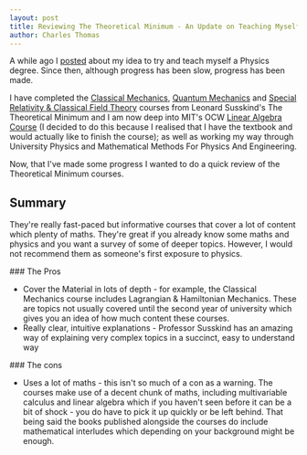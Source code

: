 ```yaml
---
layout: post
title: Reviewing The Theoretical Minimum - An Update on Teaching Myself A Physics Degree
author: Charles Thomas
---
```


A while ago I [posted](https://ottermad.github.io/2019/09/29/Teaching-Myself-Physics.html) about my idea to try and teach myself a Physics degree. Since then, although progress has been slow, progress has been made.

I have completed the [Classical Mechanics](https://theoreticalminimum.com/courses/classical-mechanics/2011/fall), [Quantum Mechanics](https://theoreticalminimum.com/courses/quantum-mechanics/2012/winter) and [Special Relativity & Classical Field Theory](https://theoreticalminimum.com/courses/special-relativity-and-electrodynamics/2012/spring) courses from Leonard Susskind's The Theoretical Minimum and I am now deep into MIT's OCW [Linear Algebra Course](https://ocw.mit.edu/courses/mathematics/18-06-linear-algebra-spring-2010/) (I decided to do this because I realised that I have the textbook and would actually like to finish the course); as well as working my way through University Physics and Mathematical Methods For Physics And Engineering. 

Now, that I've made some progress I wanted to do a quick review of the Theoretical Minimum courses.

## Summary
They're really fast-paced but informative courses that cover a lot of content which plenty of maths. They're great if you already know some maths and physics and you want a survey of some of deeper topics. However, I would not recommend them as someone's first exposure to physics. 


### The Pros

* Cover the Material in lots of depth - for example, the Classical Mechanics course includes Lagrangian & Hamiltonian Mechanics. These are topics not usually covered until the second year of university which gives you an idea of how much content these courses.
* Really clear, intuitive explanations - Professor Susskind has an amazing way of explaining very complex topics in a succinct, easy to understand way 

### The cons

* Uses a lot of maths - this isn't so much of a con as a warning. The courses make use of a decent chunk of maths, including multivariable calculus and linear algebra which if you haven't seen before it can be a bit of shock - you do have to pick it up quickly or be left behind. That being said the books published alongside the courses do include mathematical interludes which depending on your background might be enough. 